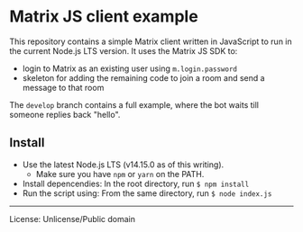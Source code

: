 # Matrix JS client example

This repository contains a simple Matrix client written in JavaScript to run in the current Node.js LTS version. It uses the Matrix JS SDK to:

- login to Matrix as an existing user using `m.login.password`
- skeleton for adding the remaining code to join a room and send a message to that room

The `develop` branch contains a full example, where the bot waits till someone replies back "hello".

## Install

- Use the latest Node.js LTS (v14.15.0 as of this writing).
    - Make sure you have `npm` or `yarn` on the PATH.
- Install depencendies: In the root directory, run `$ npm install` 
- Run the script using: From the same directory, run `$ node index.js`

---

License: Unlicense/Public domain
